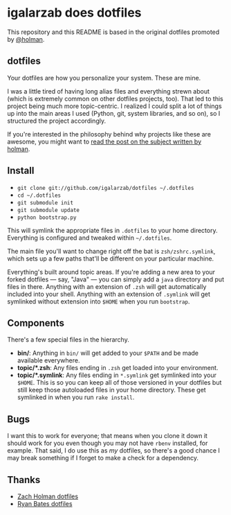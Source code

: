 # igalarzab does dotfiles

This repository and this README is based in the original dotfiles promoted by
[@holman](http://github.com/holman).


## dotfiles

Your dotfiles are how you personalize your system. These are mine.

I was a little tired of having long alias files and everything strewn about
(which is extremely common on other dotfiles projects, too). That led to this
project being much more topic-centric. I realized I could split a lot of things
up into the main areas I used (Python, git, system libraries, and so on), so I
structured the project accordingly.

If you're interested in the philosophy behind why projects like these are
awesome, you might want to [read the post on the subject written by
holman](http://zachholman.com/2010/08/dotfiles-are-meant-to-be-forked/).


## Install

- `git clone git://github.com/igalarzab/dotfiles ~/.dotfiles`
- `cd ~/.dotfiles`
- `git submodule init`
- `git submodule update`
- `python bootstrap.py`

This will symlink the appropriate files in `.dotfiles` to your home directory.
Everything is configured and tweaked within `~/.dotfiles`.

The main file you'll want to change right off the bat is `zsh/zshrc.symlink`,
which sets up a few paths that'll be different on your particular machine.

Everything's built around topic areas. If you're adding a new area to your
forked dotfiles — say, "Java" — you can simply add a `java` directory and put
files in there. Anything with an extension of `.zsh` will get automatically
included into your shell. Anything with an extension of `.symlink` will get
symlinked without extension into `$HOME` when you run `bootstrap`.


## Components

There's a few special files in the hierarchy.

- **bin/**: Anything in `bin/` will get added to your `$PATH` and be made
  available everywhere.
- **topic/\*.zsh**: Any files ending in `.zsh` get loaded into your
  environment.
- **topic/\*.symlink**: Any files ending in `*.symlink` get symlinked into
  your `$HOME`. This is so you can keep all of those versioned in your dotfiles
  but still keep those autoloaded files in your home directory. These get
  symlinked in when you run `rake install`.

## Bugs

I want this to work for everyone; that means when you clone it down it should
work for you even though you may not have `rbenv` installed, for example. That
said, I do use this as *my* dotfiles, so there's a good chance I may break
something if I forget to make a check for a dependency.

## Thanks

- [Zach Holman dotfiles](http://github.com/holman/dotfiles)
- [Ryan Bates dotfiles](http://github.com/ryanb/dotfiles)

